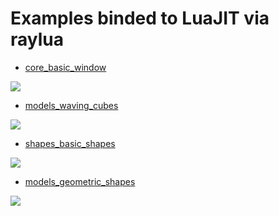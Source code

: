 # Examples binded to LuaJIT via raylua

- [core_basic_window](https://github.com/Rabios/rayjit/blob/master/core_basic_window.lua)
<img src="https://github.com/Rabios/rayjit/blob/master/core_basic_window.png">

- [models_waving_cubes](https://github.com/Rabios/rayjit/blob/master/models_waving_cubes.lua)
<img src="https://github.com/Rabios/rayjit/blob/master/models_waving_cubes.png">

- [shapes_basic_shapes](https://github.com/Rabios/rayjit/blob/master/shapes_basic_shapes.lua)
<img src="https://github.com/Rabios/rayjit/blob/master/shapes_basic_shapes.png">

- [models_geometric_shapes](https://github.com/Rabios/rayjit/blob/master/models_geometric_shapes.lua)
<img src="https://github.com/Rabios/rayjit/blob/master/models_geometric_shapes.png">
